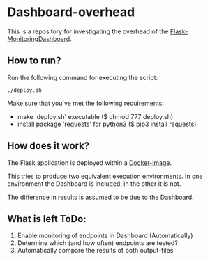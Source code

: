# Dashboard-overhead
This is a repository for investigating the overhead of the [Flask-MonitoringDashboard](https://github.com/flask-dashboard/Flask-MonitoringDashboard).

## How to run?
Run the following command for executing the script:
```
./deploy.sh
```
Make sure that you've met the following requirements:
- make 'deploy.sh' executable ($ chmod 777 deploy.sh)
- install package 'requests' for python3 ($ pip3 install requests)

## How does it work?
The Flask application is deployed within a [Docker-image](https://hub.docker.com/_/python/).

This tries to produce two equivalent execution environments. In one environment the Dashboard is included, in the other it is not.

The difference in results is assumed to be due to the Dashboard.

## What is left ToDo:
1. Enable monitoring of endpoints in Dashboard (Automatically)
2. Determine which (and how often) endpoints are tested?
3. Automatically compare the results of both output-files
